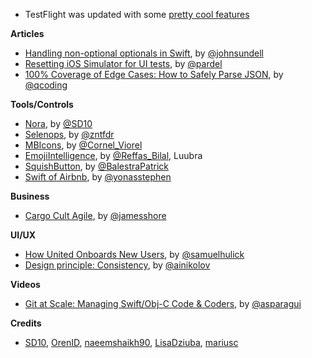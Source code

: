 * TestFlight was updated with some [pretty cool features](https://developer.apple.com/news/?id=04112017a)

**Articles**

* [Handling non-optional optionals in Swift](https://medium.com/@johnsundell/handling-non-optional-optionals-in-swift-e5706390f56f), by [@johnsundell](https://twitter.com/johnsundell)
* [Resetting iOS Simulator for UI tests](https://medium.com/@pardel/resetting-ios-simulator-for-ui-tests-cd7fff57788e), by [@pardel](https://twitter.com/pardel)
* [100% Coverage of Edge Cases: How to Safely Parse JSON](http://qualitycoding.org/parse-json-edge-cases/), by [@qcoding](https://twitter.com/qcoding)


**Tools/Controls**
* [Nora](https://github.com/SD10/Nora), by [@SD10](https://github.com/SD10)
* [Selenops](https://github.com/zntfdr/Selenops), by [@zntfdr](https://twitter.com/zntfdr)
* [MBIcons](https://github.com/c-Viorel/MBIcons), by [@Cornel_Viorel](https://twitter.com/Cornel_Viorel)
* [EmojiIntelligence](https://github.com/Luubra/EmojiIntelligence), by [@Reffas_Bilal](https://twitter.com/Reffas_Bilal), Luubra
* [SquishButton](https://github.com/BalestraPatrick/SquishButton), by [@BalestraPatrick](http://twitter.com/BalestraPatrick)
* [Swift of Airbnb](https://github.com/yonasstephen/swift-of-airbnb), by [@yonasstephen](https://twitter.com/yonasstephen)

**Business**

* [Cargo Cult Agile](http://www.jamesshore.com/Blog/Cargo-Cult-Agile.html), by [@jamesshore](https://twitter.com/jamesshore)

**UI/UX**

* [How United Onboards New Users](http://www.useronboard.com/how-united-onboards-new-users/), by [@samuelhulick](https://twitter.com/samuelhulick)
* [Design principle: Consistency](https://uxplanet.org/design-principle-consistency-6b0cf7e7339f), by [@ainikolov](https://twitter.com/ainikolov)


**Videos**

* [Git at Scale: Managing Swift/Obj-C Code & Coders](https://realm.io/news/brett-koonce-slug-git-at-scale-managing-swift-obj-c-coders), by [@asparagui](https://twitter.com/asparagui)

**Credits**
* [SD10](https://github.com/SD10), [OrenID](https://twitter.com/OrenID), [naeemshaikh90](https://github.com/naeemshaikh90), [LisaDziuba](https://github.com/lisadziuba), [mariusc](https://github.com/mariusc)
